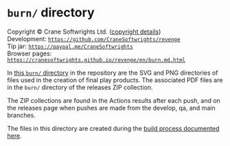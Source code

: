 # `burn/` directory

Copyright © Crane Softwrights Ltd. ([copyright details](../COPYRIGHT.md))  
Development: [`https://github.com/CraneSoftwrights/revenge`](https://github.com/CraneSoftwrights/revenge)  
Tip jar: [`https://paypal.me/CraneSoftwrights`](https://paypal.me/CraneSoftwrights)  
Browser pages: [`https://cranesoftwrights.github.io/revenge/en/burn.md.html`](https://cranesoftwrights.github.io/revenge/en/burn.md.html)  

In [this `burn/` directory](../burn) in the repository are the SVG and PNG directories of files used in the creation of final play products. The associated PDF files are in the `burn/` directory of the releases ZIP collection. 

The ZIP collections are found in the Actions results after each push, and on the releases page when pushes are made from the develop, qa, and main branches.

The files in this directory are created during the [build process documented here](build.md).